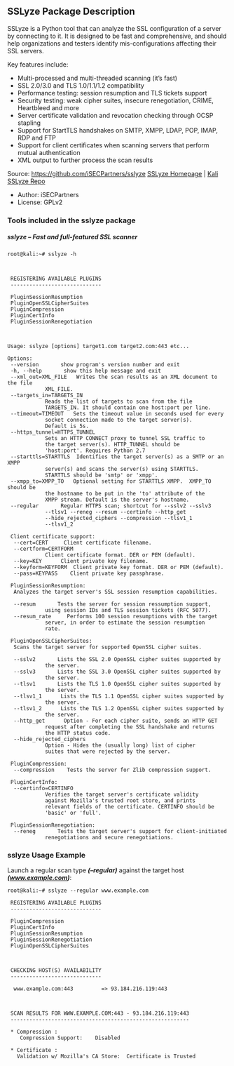 ## SSLyze Package Description

SSLyze is a Python tool that can analyze the SSL configuration of a server by connecting to it. It is designed to be fast and comprehensive, and should help organizations and testers identify mis-configurations affecting their SSL servers.

Key features include:

- Multi-processed and multi-threaded scanning (it’s fast)
- SSL 2.0/3.0 and TLS 1.0/1.1/1.2 compatibility
- Performance testing: session resumption and TLS tickets support
- Security testing: weak cipher suites, insecure renegotiation, CRIME, Heartbleed and more
- Server certificate validation and revocation checking through OCSP stapling
- Support for StartTLS handshakes on SMTP, XMPP, LDAP, POP, IMAP, RDP and FTP
- Support for client certificates when scanning servers that perform mutual authentication
- XML output to further process the scan results

Source: https://github.com/iSECPartners/sslyze
[SSLyze Homepage](https://github.com/iSECPartners/sslyze) | [Kali SSLyze Repo](https://gitlab.com/kalilinux/packages/sslyze.git;a=summary)

- Author: iSECPartners
- License: GPLv2

### Tools included in the sslyze package

##### sslyze – Fast and full-featured SSL scanner

```
root@kali:~# sslyze -h



 REGISTERING AVAILABLE PLUGINS
 -----------------------------

 PluginSessionResumption
 PluginOpenSSLCipherSuites
 PluginCompression
 PluginCertInfo
 PluginSessionRenegotiation



Usage: sslyze [options] target1.com target2.com:443 etc...

Options:
 --version       show program's version number and exit
 -h, --help       show this help message and exit
 --xml_out=XML_FILE   Writes the scan results as an XML document to the file
            XML_FILE.
 --targets_in=TARGETS_IN
            Reads the list of targets to scan from the file
            TARGETS_IN. It should contain one host:port per line.
 --timeout=TIMEOUT   Sets the timeout value in seconds used for every
            socket connection made to the target server(s).
            Default is 5s.
 --https_tunnel=HTTPS_TUNNEL
            Sets an HTTP CONNECT proxy to tunnel SSL traffic to
            the target server(s). HTTP_TUNNEL should be
            'host:port'. Requires Python 2.7
 --starttls=STARTTLS  Identifies the target server(s) as a SMTP or an XMPP
            server(s) and scans the server(s) using STARTTLS.
            STARTTLS should be 'smtp' or 'xmpp'.
 --xmpp_to=XMPP_TO   Optional setting for STARTTLS XMPP.  XMPP_TO should be
            the hostname to be put in the 'to' attribute of the
            XMPP stream. Default is the server's hostname.
 --regular       Regular HTTPS scan; shortcut for --sslv2 --sslv3
            --tlsv1 --reneg --resum --certinfo --http_get
            --hide_rejected_ciphers --compression --tlsv1_1
            --tlsv1_2

 Client certificate support:
  --cert=CERT     Client certificate filename.
  --certform=CERTFORM
            Client certificate format. DER or PEM (default).
  --key=KEY      Client private key filename.
  --keyform=KEYFORM  Client private key format. DER or PEM (default).
  --pass=KEYPASS    Client private key passphrase.

 PluginSessionResumption:
  Analyzes the target server's SSL session resumption capabilities.

  --resum       Tests the server for session ressumption support,
            using session IDs and TLS session tickets (RFC 5077).
  --resum_rate     Performs 100 session resumptions with the target
            server, in order to estimate the session resumption
            rate.

 PluginOpenSSLCipherSuites:
  Scans the target server for supported OpenSSL cipher suites.

  --sslv2       Lists the SSL 2.0 OpenSSL cipher suites supported by
            the server.
  --sslv3       Lists the SSL 3.0 OpenSSL cipher suites supported by
            the server.
  --tlsv1       Lists the TLS 1.0 OpenSSL cipher suites supported by
            the server.
  --tlsv1_1      Lists the TLS 1.1 OpenSSL cipher suites supported by
            the server.
  --tlsv1_2      Lists the TLS 1.2 OpenSSL cipher suites supported by
            the server.
  --http_get      Option - For each cipher suite, sends an HTTP GET
            request after completing the SSL handshake and returns
            the HTTP status code.
  --hide_rejected_ciphers
            Option - Hides the (usually long) list of cipher
            suites that were rejected by the server.

 PluginCompression:
  --compression    Tests the server for Zlib compression support.

 PluginCertInfo:
  --certinfo=CERTINFO
            Verifies the target server's certificate validity
            against Mozilla's trusted root store, and prints
            relevant fields of the certificate. CERTINFO should be
            'basic' or 'full'.

 PluginSessionRenegotiation:
  --reneg       Tests the target server's support for client-initiated
            renegotiations and secure renegotiations.
```

### sslyze Usage Example

Launch a regular scan type ***(–regular)*** against the target host ***(www.example.com)***:

```
root@kali:~# sslyze --regular www.example.com

 REGISTERING AVAILABLE PLUGINS
 -----------------------------

 PluginCompression
 PluginCertInfo
 PluginSessionResumption
 PluginSessionRenegotiation
 PluginOpenSSLCipherSuites



 CHECKING HOST(S) AVAILABILITY
 -----------------------------

  www.example.com:443         => 93.184.216.119:443



 SCAN RESULTS FOR WWW.EXAMPLE.COM:443 - 93.184.216.119:443
 ---------------------------------------------------------

 * Compression :
    Compression Support:    Disabled

 * Certificate :
   Validation w/ Mozilla's CA Store:  Certificate is Trusted
```